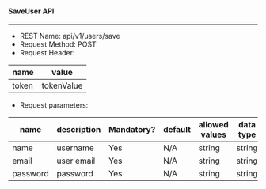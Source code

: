 #### SaveUser API

---

- REST Name: api/v1/users/save
- Request Method: POST
- Request Header:

| name  | value      |
| ----- | ---------- |
| token | tokenValue |

- Request parameters:

| name     | description | Mandatory? | default | allowed values | data type |
| -------- | ----------- | ---------- | ------- | -------------- | --------- |
| name     | username    | Yes        | N/A     | string         | string    |
| email    | user email  | Yes        | N/A     | string         | string    |
| password | password    | Yes        | N/A     | string         | string    |
